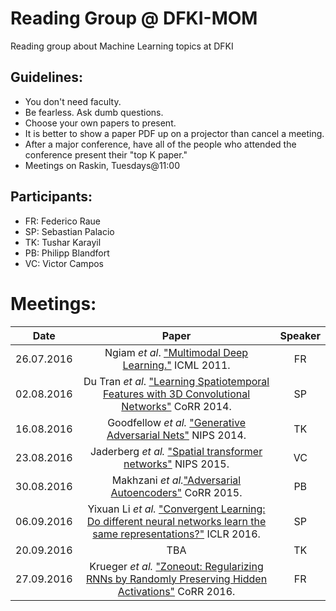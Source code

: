 Reading Group @ DFKI-MOM
========================
Reading group about Machine Learning topics at DFKI

Guidelines:
-----------
+ You don't need faculty.
+ Be fearless. Ask dumb questions.
+ Choose your own papers to present.
+ It is better to show a paper PDF up on a projector than cancel a meeting. 
+ After a major conference, have all of the people who attended the conference present their "top K paper." 
+ Meetings on Raskin, Tuesdays@11:00

Participants:
-------------
+ FR: Federico Raue
+ SP: Sebastian Palacio
+ TK: Tushar Karayil
+ PB: Philipp Blandfort
+ VC: Victor Campos 

Meetings:
========
| Date | Paper | Speaker |
|:----:|:-----:|:-------:|
|26.07.2016  | Ngiam _et al_. ["Multimodal Deep Learning."](http://www.icml-2011.org/papers/399_icmlpaper.pdf) ICML 2011. |  FR       |
| 02.08.2016 | Du Tran _et al_. ["Learning Spatiotemporal Features with 3D Convolutional Networks"](https://arxiv.org/abs/1412.0767) CoRR 2014.| SP |
|16.08.2016  | Goodfellow _et al._ ["Generative Adversarial Nets"](http://papers.nips.cc/paper/5423-generative-adversarial) NIPS 2014.|TK|
|23.08.2016  | Jaderberg _et al._ ["Spatial transformer networks"](http://papers.nips.cc/paper/5854-spatial-transformer-networks) NIPS 2015.|VC|
|30.08.2016 | Makhzani  _et al._["Adversarial Autoencoders"](http://arxiv.org/abs/1511.05644) CoRR 2015.|PB|
|06.09.2016 | Yixuan Li _et al._ ["Convergent Learning: Do different neural networks learn the same representations?"](https://arxiv.org/pdf/1511.07543v3) ICLR 2016.|SP|
|20.09.2016 | TBA |TK|
|27.09.2016 | Krueger _et al._ ["Zoneout: Regularizing RNNs by Randomly Preserving Hidden Activations"](http://arxiv.org/abs/1606.01305) CoRR 2016.|FR|
